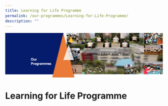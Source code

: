 ```yaml
---
title: Learning for Life Programme
permalink: /our-programmes/Learning-for-Life-Programme/
description: ""
---
```

![](/images/OurProgrammes1.png)

Learning for Life Programme
===========================
